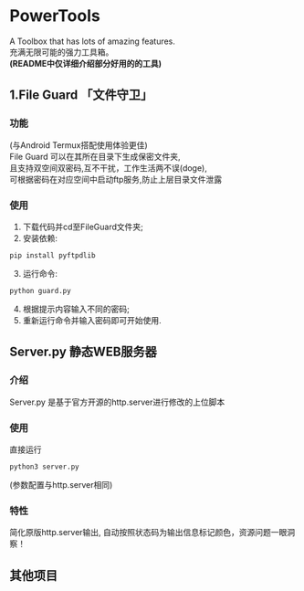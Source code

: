 # PowerTools
A Toolbox that has lots of amazing features.  
充满无限可能的强力工具箱。  
**(README中仅详细介绍部分好用的的工具)**

## 1.File Guard 「文件守卫」
### 功能
(与Android Termux搭配使用体验更佳)  
File Guard 可以在其所在目录下生成保密文件夹,  
且支持双空间双密码,互不干扰，工作生活两不误(doge),  
可根据密码在对应空间中启动ftp服务,防止上层目录文件泄露  
### 使用
1. 下载代码并cd至FileGuard文件夹;  
2. 安装依赖:
```
pip install pyftpdlib
```  
3. 运行命令:
```
python guard.py
```
4. 根据提示内容输入不同的密码;  
5. 重新运行命令并输入密码即可开始使用.

## Server.py 静态WEB服务器
### 介绍
Server.py 是基于官方开源的http.server进行修改的上位脚本
### 使用
直接运行
```
python3 server.py 
```
(参数配置与http.server相同)
### 特性
简化原版http.server输出, 自动按照状态码为输出信息标记颜色，资源问题一眼洞察！
## 其他项目

